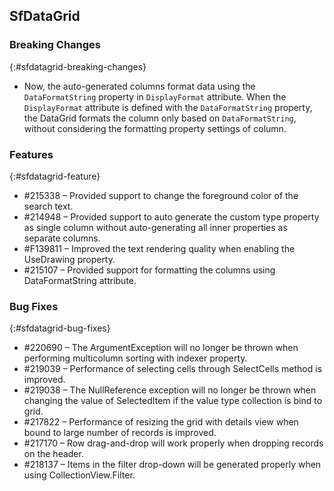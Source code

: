 ## SfDataGrid

### Breaking Changes
{:#sfdatagrid-breaking-changes}

*	Now, the auto-generated columns format data using the `DataFormatString` property in `DisplayFormat` attribute. When the `DisplayFormat` attribute is defined with the `DataFormatString` property, the DataGrid formats the column only based on `DataFormatString`, without considering the formatting property settings of column.

### Features
{:#sfdatagrid-feature}

*	\#215338 – Provided support to change the foreground color of the search text.
*	\#214948 – Provided support to auto generate the custom type property as single column without auto-generating all inner properties as separate columns.
*	\#F139811 – Improved the text rendering quality when enabling the UseDrawing property.
*	\#215107 – Provided support for formatting the columns using DataFormatString attribute.

### Bug Fixes
{:#sfdatagrid-bug-fixes}

*	\#220690 – The ArgumentException will no longer be thrown when performing multicolumn sorting with indexer property.
*	\#219039 – Performance of selecting cells through SelectCells method is improved.
*	\#219038 – The NullReference exception will no longer be thrown when changing the value of SelectedItem if the value type collection is bind to grid.
*	\#217822 – Performance of resizing the grid with details view when bound to large number of records is improved.
*	\#217170 – Row drag-and-drop will work properly when dropping records on the header.
*	\#218137 – Items in the filter drop-down will be generated properly when using CollectionView.Filter.
